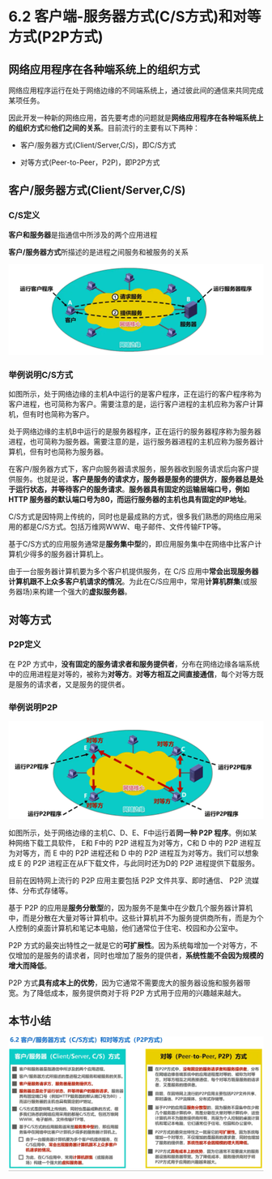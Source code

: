 # 6.2 客户端-服务器方式(C/S方式)和对等方式(P2P方式)

## 网络应用程序在各种端系统上的组织方式

网络应用程序运行在处于网络边缘的不同端系统上，通过彼此间的通信来共同完成某项任务。

因此开发一种新的网络应用，首先要考虑的问题就是**网络应用程序在各种端系统上的组织方式**和**他们之间的关系**。目前流行的主要有以下两种：

- 客户/服务器方式(Client/Server,C/S)，即C/S方式

- 对等方式(Peer-to-Peer，P2P)，即P2P方式

## 客户/服务器方式(Client/Server,C/S)

### C/S定义

**客户和服务器**是指通信中所涉及的两个应用进程

**客户/服务器方式**所描述的是进程之间服务和被服务的关系

![image-20230412202828717](./assets/image-20230412202828717.png)



### 举例说明C/S方式

如图所示，处于网络边缘的主机A中运行的是客户程序，正在运行的客户程序称为客户进程，也可简称为客户。需要注意的是，运行客户进程的主机应称为客户计算机，但有时也简称为客户。

处于网络边缘的主机B中运行的是服务器程序，正在运行的服务器程序称为服务器进程，也可简称为服务器。需要注意的是，运行服务器进程的主机应称为服务器计算机，但有时也简称为服务器。

在客户/服务器方式下，客户向服务器请求服务，服务器收到服务请求后向客户提供服务。也就是说，**客户是服务的请求方，服务器是服务的提供方**，**服务器总是处于运行状态，并等待客户的服务请求**。**服务器具有固定的运输层端口号，例如 HTTP 服务器的默认端口号为80，而运行服务器的主机也具有固定的IP地址**。

C/S方式是因特网上传统的，同时也是最成熟的方式，很多我们熟悉的网络应用采用的都是C/S方式。包括万维网WWW、电子邮件、文件传输FTP等。

基于C/S方式的应用服务通常是**服务集中型**的，即应用服务集中在网络中比客户计算机少得多的服务器计算机上。

由于一台服务器计算机要为多个客户机提供服务，在 C/S 应用中**常会出现服务器计算机跟不上众多客户机请求的情况**。为此在C/S应用中，常用**计算机群集**(或服务器场)来构建一个强大的**虚拟服务器**。

## 对等方式

### P2P定义

在 P2P 方式中，**没有固定的服务请求者和服务提供者**，分布在网络边缘各端系统中的应用进程是对等的，被称为**对等方**。**对等方相互之间直接通信**，每个对等方既是服务的请求者，又是服务的提供者。

### 举例说明P2P

![image-20230412203543964](./assets/image-20230412203543964.png)

如图所示，处于网络边缘的主机C、D、E、F中运行着**同一种 P2P 程序**。例如某种网络下载工具软件， E和 F中的 P2P 进程互为对等方，C和 D 中的 P2P 进程互为对等方，而 E 中的 P2P 进程还和 D 中的 P2P 进程互为对等方。我们可以想象成 E 的 P2P 进程正在从F下载文件，与此同时还为D的 P2P 进程提供下载服务。

目前在因特网上流行的 P2P 应用主要包括 P2P 文件共享、即时通信、 P2P 流媒体、分布式存储等。

基于 P2P 的应用是**服务分散型**的，因为服务不是集中在少数几个服务器计算机中，而是分散在大量对等计算机中。这些计算机并不为服务提供商所有，而是为个人控制的桌面计算机和笔记本电脑，他们通常位于住宅、校园和办公室中。 

P2P 方式的最突出特性之一就是它的**可扩展性**。因为系统每增加一个对等方，不仅增加的是服务的请求者，同时也增加了服务的提供者，**系统性能不会因为规模的增大而降低**。

P2P 方式**具有成本上的优势**，因为它通常不需要庞大的服务器设施和服务器带宽。为了降低成本，服务提供商对于将 P2P 方式用于应用的兴趣越来越大。

## 本节小结

![image-20230412203719733](./assets/image-20230412203719733.png)

